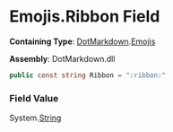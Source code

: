 # Emojis\.Ribbon Field

**Containing Type**: [DotMarkdown](../../README.md)\.[Emojis](../README.md)

**Assembly**: DotMarkdown\.dll

```csharp
public const string Ribbon = ":ribbon:"
```

### Field Value

System\.[String](https://docs.microsoft.com/en-us/dotnet/api/system.string)